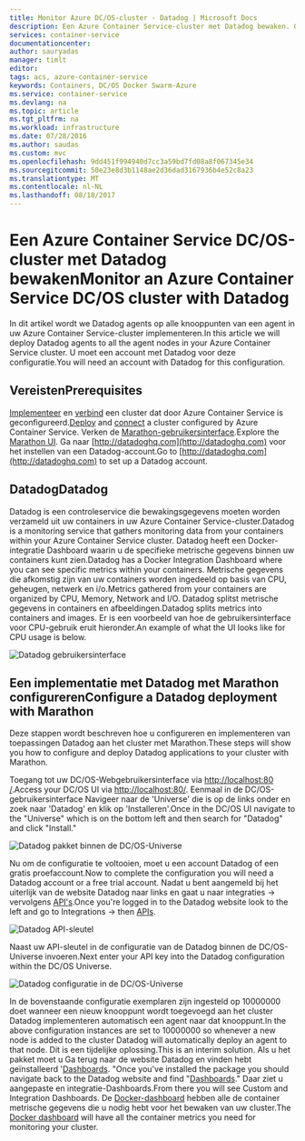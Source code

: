 ```yaml
---
title: Monitor Azure DC/OS-cluster - Datadog | Microsoft Docs
description: Een Azure Container Service-cluster met Datadog bewaken. Gebruik de DC/OS-webgebruikersinterface voor het implementeren van de agents Datadog met uw cluster.
services: container-service
documentationcenter: 
author: sauryadas
manager: timlt
editor: 
tags: acs, azure-container-service
keywords: Containers, DC/OS Docker Swarm-Azure
ms.service: container-service
ms.devlang: na
ms.topic: article
ms.tgt_pltfrm: na
ms.workload: infrastructure
ms.date: 07/28/2016
ms.author: saudas
ms.custom: mvc
ms.openlocfilehash: 9dd451f994940d7cc3a59bd7fd08a8f067345e34
ms.sourcegitcommit: 50e23e8d3b1148ae2d36dad3167936b4e52c8a23
ms.translationtype: MT
ms.contentlocale: nl-NL
ms.lasthandoff: 08/18/2017
---
```

# <a name="monitor-an-azure-container-service-dcos-cluster-with-datadog"></a><span data-ttu-id="641fa-105">Een Azure Container Service DC/OS-cluster met Datadog bewaken</span><span class="sxs-lookup"><span data-stu-id="641fa-105">Monitor an Azure Container Service DC/OS cluster with Datadog</span></span>
<span data-ttu-id="641fa-106">In dit artikel wordt we Datadog agents op alle knooppunten van een agent in uw Azure Container Service-cluster implementeren.</span><span class="sxs-lookup"><span data-stu-id="641fa-106">In this article we will deploy Datadog agents to all the agent nodes in your Azure Container Service cluster.</span></span> <span data-ttu-id="641fa-107">U moet een account met Datadog voor deze configuratie.</span><span class="sxs-lookup"><span data-stu-id="641fa-107">You will need an account with Datadog for this configuration.</span></span> 

## <a name="prerequisites"></a><span data-ttu-id="641fa-108">Vereisten</span><span class="sxs-lookup"><span data-stu-id="641fa-108">Prerequisites</span></span>
<span data-ttu-id="641fa-109">[Implementeer](container-service-deployment.md) en [verbind](../container-service-connect.md) een cluster dat door Azure Container Service is geconfigureerd.</span><span class="sxs-lookup"><span data-stu-id="641fa-109">[Deploy](container-service-deployment.md) and [connect](../container-service-connect.md) a cluster configured by Azure Container Service.</span></span> <span data-ttu-id="641fa-110">Verken de [Marathon-gebruikersinterface](container-service-mesos-marathon-ui.md).</span><span class="sxs-lookup"><span data-stu-id="641fa-110">Explore the [Marathon UI](container-service-mesos-marathon-ui.md).</span></span> <span data-ttu-id="641fa-111">Ga naar [http://datadoghq.com](http://datadoghq.com) voor het instellen van een Datadog-account.</span><span class="sxs-lookup"><span data-stu-id="641fa-111">Go to [http://datadoghq.com](http://datadoghq.com) to set up a Datadog account.</span></span> 

## <a name="datadog"></a><span data-ttu-id="641fa-112">Datadog</span><span class="sxs-lookup"><span data-stu-id="641fa-112">Datadog</span></span>
<span data-ttu-id="641fa-113">Datadog is een controleservice die bewakingsgegevens moeten worden verzameld uit uw containers in uw Azure Container Service-cluster.</span><span class="sxs-lookup"><span data-stu-id="641fa-113">Datadog is a monitoring service that gathers monitoring data from your containers within your Azure Container Service cluster.</span></span> <span data-ttu-id="641fa-114">Datadog heeft een Docker-integratie Dashboard waarin u de specifieke metrische gegevens binnen uw containers kunt zien.</span><span class="sxs-lookup"><span data-stu-id="641fa-114">Datadog has a Docker Integration Dashboard where you can see specific metrics within your containers.</span></span> <span data-ttu-id="641fa-115">Metrische gegevens die afkomstig zijn van uw containers worden ingedeeld op basis van CPU, geheugen, netwerk en i/o.</span><span class="sxs-lookup"><span data-stu-id="641fa-115">Metrics gathered from your containers are organized by CPU, Memory, Network and I/O.</span></span> <span data-ttu-id="641fa-116">Datadog splitst metrische gegevens in containers en afbeeldingen.</span><span class="sxs-lookup"><span data-stu-id="641fa-116">Datadog splits metrics into containers and images.</span></span> <span data-ttu-id="641fa-117">Er is een voorbeeld van hoe de gebruikersinterface voor CPU-gebruik eruit hieronder.</span><span class="sxs-lookup"><span data-stu-id="641fa-117">An example of what the UI looks like for CPU usage is below.</span></span>

![Datadog gebruikersinterface](./media/container-service-monitoring/datadog4.png)

## <a name="configure-a-datadog-deployment-with-marathon"></a><span data-ttu-id="641fa-119">Een implementatie met Datadog met Marathon configureren</span><span class="sxs-lookup"><span data-stu-id="641fa-119">Configure a Datadog deployment with Marathon</span></span>
<span data-ttu-id="641fa-120">Deze stappen wordt beschreven hoe u configureren en implementeren van toepassingen Datadog aan het cluster met Marathon.</span><span class="sxs-lookup"><span data-stu-id="641fa-120">These steps will show you how to configure and deploy Datadog applications to your cluster with Marathon.</span></span> 

<span data-ttu-id="641fa-121">Toegang tot uw DC/OS-Webgebruikersinterface via [http://localhost:80 /](http://localhost:80/).</span><span class="sxs-lookup"><span data-stu-id="641fa-121">Access your DC/OS UI via [http://localhost:80/](http://localhost:80/).</span></span> <span data-ttu-id="641fa-122">Eenmaal in de DC/OS-gebruikersinterface Navigeer naar de 'Universe' die is op de links onder en zoek naar 'Datadog' en klik op 'Installeren'.</span><span class="sxs-lookup"><span data-stu-id="641fa-122">Once in the DC/OS UI navigate to the "Universe" which is on the bottom left and then search for "Datadog" and click "Install."</span></span>

![Datadog pakket binnen de DC/OS-Universe](./media/container-service-monitoring/datadog1.png)

<span data-ttu-id="641fa-124">Nu om de configuratie te voltooien, moet u een account Datadog of een gratis proefaccount.</span><span class="sxs-lookup"><span data-stu-id="641fa-124">Now to complete the configuration you will need a Datadog account or a free trial account.</span></span> <span data-ttu-id="641fa-125">Nadat u bent aangemeld bij het uiterlijk van de website Datadog naar links en gaat u naar integraties -> vervolgens [API's](https://app.datadoghq.com/account/settings#api).</span><span class="sxs-lookup"><span data-stu-id="641fa-125">Once you're logged in to the Datadog website look to the left and go to Integrations -> then [APIs](https://app.datadoghq.com/account/settings#api).</span></span> 

![Datadog API-sleutel](./media/container-service-monitoring/datadog2.png)

<span data-ttu-id="641fa-127">Naast uw API-sleutel in de configuratie van de Datadog binnen de DC/OS-Universe invoeren.</span><span class="sxs-lookup"><span data-stu-id="641fa-127">Next enter your API key into the Datadog configuration within the DC/OS Universe.</span></span> 

![Datadog configuratie in de DC/OS-Universe](./media/container-service-monitoring/datadog3.png) 

<span data-ttu-id="641fa-129">In de bovenstaande configuratie exemplaren zijn ingesteld op 10000000 doet wanneer een nieuw knooppunt wordt toegevoegd aan het cluster Datadog implementeren automatisch een agent naar dat knooppunt.</span><span class="sxs-lookup"><span data-stu-id="641fa-129">In the above configuration instances are set to 10000000 so whenever a new node is added to the cluster Datadog will automatically deploy an agent to that node.</span></span> <span data-ttu-id="641fa-130">Dit is een tijdelijke oplossing.</span><span class="sxs-lookup"><span data-stu-id="641fa-130">This is an interim solution.</span></span> <span data-ttu-id="641fa-131">Als u het pakket moet u Ga terug naar de website Datadog en vinden hebt geïnstalleerd '[Dashboards](https://app.datadoghq.com/dash/list). "</span><span class="sxs-lookup"><span data-stu-id="641fa-131">Once you've installed the package you should navigate back to the Datadog website and find "[Dashboards](https://app.datadoghq.com/dash/list)."</span></span> <span data-ttu-id="641fa-132">Daar ziet u aangepaste en integratie-Dashboards.</span><span class="sxs-lookup"><span data-stu-id="641fa-132">From there you will see Custom and Integration Dashboards.</span></span> <span data-ttu-id="641fa-133">De [Docker-dashboard](https://app.datadoghq.com/screen/integration/docker) hebben alle de container metrische gegevens die u nodig hebt voor het bewaken van uw cluster.</span><span class="sxs-lookup"><span data-stu-id="641fa-133">The [Docker dashboard](https://app.datadoghq.com/screen/integration/docker) will have all the container metrics you need for monitoring your cluster.</span></span> 

